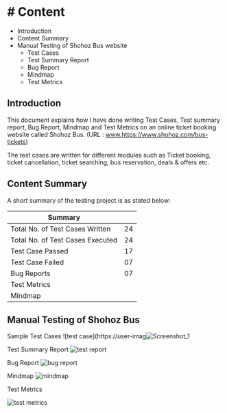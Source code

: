 # # Content
- Introduction
- Content Summary
- Manual Testing of Shohoz Bus website
  - Test Cases
  - Test Summary Report
  - Bug Report
  - Mindmap
  - Test Metrics

## Introduction
This document explains how I have done writing Test Cases, Test summary report, Bug Report, Mindmap and Test Metrics on an online ticket booking website called Shohoz Bus. (URL : www.https://www.shohoz.com/bus-tickets)

The test cases are written for different modules such as Ticket booking, ticket cancellation, ticket searching, bus reservation, deals & offers etc.

## Content Summary
A short summary of the testing project is as stated below:

| Summary |  |
| ------ | ------ |
| Total No. of Test Cases Written | 24 |
| Total No. of Test Cases Executed  | 24 |
| Test Case Passed | 17 |
| Test Case Failed | 07 |
| Bug Reports | 07 |
| Test Metrics | 
| Mindmap |

## Manual Testing of Shohoz Bus
Sample Test Cases
![test case](https://user-imag![Screenshot_1](https://github.com/TasfiaIsrat12/Shohoj_Bus_Manual_Testing/assets/133504097/51555921-5ead-45ea-963c-6e2424572dc5)

Test Summary Report
![test report](https://user-images.githubusercontent.com/121681949/234536636-49dab4e8-823a-45a4-bdd5-a64a2dcaad1e.JPG)

Bug Report
![bug report](https://user-images.githubusercontent.com/121681949/234536025-38d8b362-f9c1-41af-b287-9502cd6fcd92.JPG)

Mindmap
![mindmap](https://user-images.githubusercontent.com/121681949/234536159-a451737b-3da6-44c8-99cf-e1a25cc407e8.JPG)

Test Metrics 

![test metrics](https://user-images.githubusercontent.com/121681949/234536894-a1a3c33d-3083-462d-a36b-106b4da8f16b.JPG)

